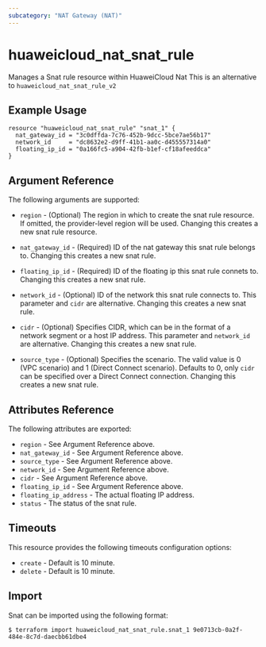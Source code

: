 ```yaml
---
subcategory: "NAT Gateway (NAT)"
---
```


# huaweicloud\_nat\_snat\_rule

Manages a Snat rule resource within HuaweiCloud Nat
This is an alternative to `huaweicloud_nat_snat_rule_v2`

## Example Usage

```hcl
resource "huaweicloud_nat_snat_rule" "snat_1" {
  nat_gateway_id = "3c0dffda-7c76-452b-9dcc-5bce7ae56b17"
  network_id     = "dc8632e2-d9ff-41b1-aa0c-d455557314a0"
  floating_ip_id = "0a166fc5-a904-42fb-b1ef-cf18afeeddca"
}
```

## Argument Reference

The following arguments are supported:

* `region` - (Optional) The region in which to create the snat rule resource. If omitted, the provider-level region will be used. Changing this creates a new snat rule resource.

* `nat_gateway_id` - (Required) ID of the nat gateway this snat rule belongs to.
    Changing this creates a new snat rule.

* `floating_ip_id` - (Required) ID of the floating ip this snat rule connets to.
    Changing this creates a new snat rule.

* `network_id` - (Optional) ID of the network this snat rule connects to.
    This parameter and `cidr` are alternative. Changing this creates a new snat rule.

* `cidr` - (Optional) Specifies CIDR, which can be in the format of a network segment or a host IP address.
    This parameter and `network_id` are alternative. Changing this creates a new snat rule.

* `source_type` - (Optional) Specifies the scenario. The valid value is 0 (VPC scenario) and 1 (Direct Connect scenario).
    Defaults to 0, only `cidr` can be specified over a Direct Connect connection.
    Changing this creates a new snat rule.

## Attributes Reference

The following attributes are exported:

* `region` - See Argument Reference above.
* `nat_gateway_id` - See Argument Reference above.
* `source_type` - See Argument Reference above.
* `network_id` - See Argument Reference above.
* `cidr` - See Argument Reference above.
* `floating_ip_id` - See Argument Reference above.
* `floating_ip_address` - The actual floating IP address.
* `status` - The status of the snat rule.

## Timeouts
This resource provides the following timeouts configuration options:
- `create` - Default is 10 minute.
- `delete` - Default is 10 minute.

## Import

Snat can be imported using the following format:

```
$ terraform import huaweicloud_nat_snat_rule.snat_1 9e0713cb-0a2f-484e-8c7d-daecbb61dbe4
```